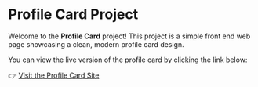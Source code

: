 # Profile Card Project

Welcome to the **Profile Card** project! This project is a simple front end web page showcasing a clean, modern profile card design. 

You can view the live version of the profile card by clicking the link below:

👉 [Visit the Profile Card Site](https://aghounami.github.io/Coffee-recipe)
